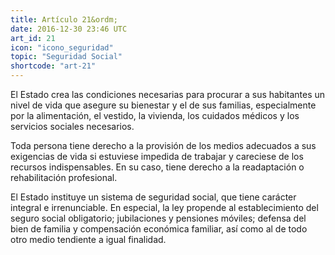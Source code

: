 ```yaml
---
title: Artículo 21&ordm;
date: 2016-12-30 23:46 UTC
art_id: 21
icon: "icono_seguridad"
topic: "Seguridad Social"
shortcode: "art-21"
---
```

El Estado crea las condiciones necesarias para procurar a sus habitantes un nivel de vida que asegure su bienestar y el de sus familias, especialmente por la alimentación, el vestido, la vivienda, los cuidados médicos y los servicios sociales necesarios.

Toda persona tiene derecho a la provisión de los medios adecuados a sus exigencias de vida si estuviese impedida de trabajar y careciese de los recursos indispensables. En su caso, tiene derecho a la readaptación o rehabilitación profesional.

El Estado instituye un sistema de seguridad social, que tiene carácter integral e irrenunciable. En especial, la ley propende al establecimiento del seguro social obligatorio; jubilaciones y pensiones móviles; defensa del bien de familia y compensación económica familiar, así como al de todo otro medio tendiente a igual finalidad.

